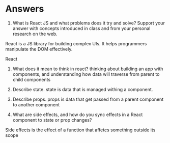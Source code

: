 # Answers

1. What is React JS and what problems does it try and solve? Support your answer with concepts introduced in class and from your personal research on the web.

React is a JS library for building complex UIs. It helps programmers manipulate the DOM effectively.

React 

1. What does it mean to think in react?
thinking about building an app with components, and understanding how data will traverse from parent to child components

1. Describe state.
state is data that is managed withing a component. 

1. Describe props.
props is data that get passed from a parent component to another component

1. What are side effects, and how do you sync effects in a React component to state or prop changes?

Side effects is the effect of a function that affetcs something outside its scope